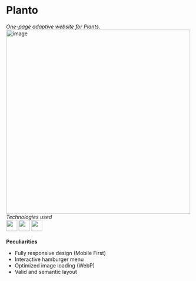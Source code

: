 <h1>Planto</h1>
<i>One-page adaptive website for  Plants.</i>

<img width="500" height="auto" alt="image" src="https://github.com/user-attachments/assets/f152ce28-d3c7-4de8-9fbe-5c2ef3d5d653" />
<i>Technologies used</i>
<div>
 <img width="30" height="auto" src="https://cdn.jsdelivr.net/gh/devicons/devicon@latest/icons/html5/html5-original-wordmark.svg" />          
 <img width="30" height="auto" src="https://cdn.jsdelivr.net/gh/devicons/devicon@latest/icons/sass/sass-original.svg" />
 <img width="30" height="auto" src="https://cdn.jsdelivr.net/gh/devicons/devicon@latest/icons/javascript/javascript-original.svg" />
</div>
<br>
 <b>Peculiarities</b>
 
 - Fully responsive design (Mobile First)
- Interactive hamburger menu
- Optimized image loading (WebP)
- Valid and semantic layout
